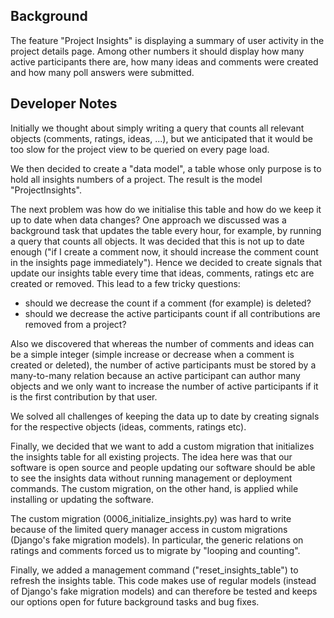 
## Background
The feature "Project Insights" is displaying a summary of user activity in the project details page. Among other numbers it should display how many active participants there are, how many ideas and comments were created and how many poll answers were submitted.

## Developer Notes
Initially we thought about simply writing a query that counts all relevant objects (comments, ratings, ideas, ...), but we anticipated that it would be too slow for the project view to be queried on every page load.

We then decided to create a "data model", a table whose only purpose is to hold all insights numbers of a project. The result is the model "ProjectInsights".

The next problem was how do we initialise this table and how do we keep it up to date when data changes? One approach we discussed was a background task that updates the table every hour, for example, by running a query that counts all objects. It was decided that this is not up to date enough ("if I create a comment now, it should increase the comment count in the insights page immediately"). Hence we decided to create signals that update our insights table every time that ideas, comments, ratings etc are created or removed. This lead to a few tricky questions:
- should we decrease the count if a comment (for example) is deleted?
- should we decrease the active participants count if all contributions are removed from a project?

Also we discovered that whereas the number of comments and ideas can be a simple integer (simple increase or decrease when a comment is created or deleted), the number of active participants must be stored by a many-to-many relation because an active participant can author many objects and we only want to increase the number of active participants if it is the first contribution by that user.

We solved all challenges of keeping the data up to date by creating signals for the respective objects (ideas, comments, ratings etc).

Finally, we decided that we want to add a custom migration that initializes the insights table for all existing projects. The idea here was that our software is open source and people updating our software should be able to see the insights data without running management or deployment commands. The custom migration, on the other hand, is applied while installing or updating the software.

The custom migration (0006_initialize_insights.py) was hard to write because of the limited query manager access in custom migrations (Django's fake migration models). In particular, the generic relations on ratings and comments forced us to migrate by "looping and counting".

Finally, we added a management command ("reset_insights_table") to refresh the insights table. This code makes use of regular models (instead of Django's fake migration models) and can therefore be tested and keeps our options open for future background tasks and bug fixes.


